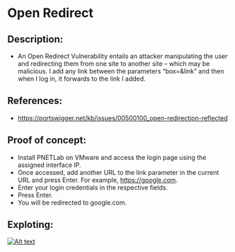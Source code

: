 # Open Redirect

## Description:
+ An Open Redirect Vulnerability entails an attacker manipulating the user and redirecting them from one site to another site – which may be malicious.
I add any link between the parameters “box=&link” and then when I log in, it forwards to the link I added.

## References: 
+ https://portswigger.net/kb/issues/00500100_open-redirection-reflected

## Proof of concept:
+ Install PNETLab on VMware and access the login page using the assigned interface IP.
+ Once accessed, add another URL to the link parameter in the current URL and press Enter. For example, https://google.com.
+ Enter your login credentials in the respective fields.
+ Press Enter.
+ You will be redirected to google.com.

## Exploting:
[![Alt text](https://img.youtube.com/vi/IMlZVgbwsLM/0.jpg)](https://www.youtube.com/watch?v=IMlZVgbwsLM) 
